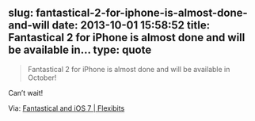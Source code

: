 slug: fantastical-2-for-iphone-is-almost-done-and-will
date: 2013-10-01 15:58:52
title: Fantastical 2 for iPhone is almost done and will be available in...
type: quote
---

> Fantastical 2 for iPhone is almost done and will be available in October!

Can’t wait!

 Via: [Fantastical and iOS 7 | Flexibits](http://flexibits.com/blog/2013/09/fantastical-and-ios-7/)
